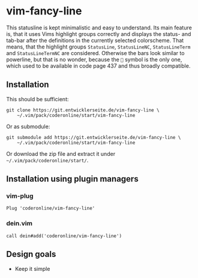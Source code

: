 # vim-fancy-line

This statusline is kept minimalistic and easy to understand. Its main feature
is, that it uses Vims highlight groups correctly and displays the status-
and tab-bar after the definitions in the currently selected colorscheme.
That means, that the highlight groups `StatusLine`, `StatusLineNC`,
`StatusLineTerm` and `StatusLineTermNC` are considered. Otherwise the bars
look similar to powerline, but that is no wonder, because the `` symbol
is the only one, which used to be available in code page 437 and thus broadly
compatible.

## Installation

This should be sufficient:

    git clone https://git.entwicklerseite.de/vim-fancy-line \
        ~/.vim/pack/coderonline/start/vim-fancy-line

Or as submodule:

    git submodule add https://git.entwicklerseite.de/vim-fancy-line \
        ~/.vim/pack/coderonline/start/vim-fancy-line

Or download the zip file and extract it under `~/.vim/pack/coderonline/start/`.

## Installation using plugin managers

### vim-plug

    Plug 'coderonline/vim-fancy-line'

### dein.vim

    call dein#add('coderonline/vim-fancy-line')

## Design goals

* Keep it simple
